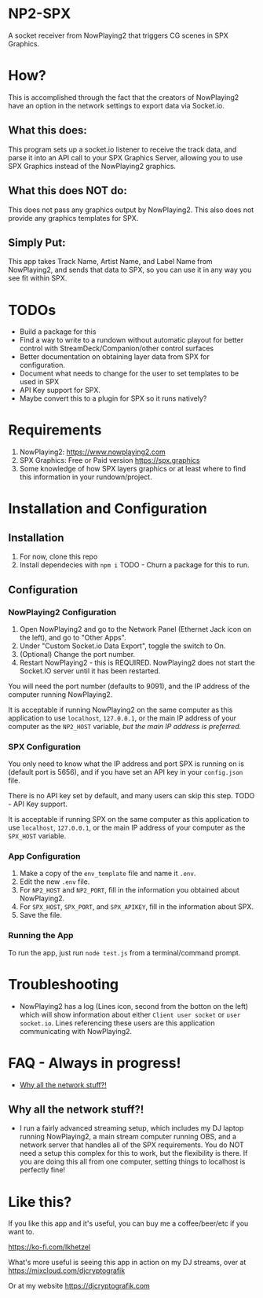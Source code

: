 # NP2-SPX
A socket receiver from NowPlaying2 that triggers CG scenes in SPX Graphics.

# How?
This is accomplished through the fact that the creators of NowPlaying2 have an option in the network settings to export data via Socket.io.


## What this does:
This program sets up a socket.io listener to receive the track data, and parse it into an API call to your SPX Graphics Server, allowing you to use SPX Graphics instead of the NowPlaying2 graphics.

## What this does NOT do:
This does not pass any graphics output by NowPlaying2. This also does not provide any graphics templates for SPX.

## Simply Put:
This app takes Track Name, Artist Name, and Label Name from NowPlaying2, and sends that data to SPX, so you can use it in any way you see fit within SPX.

# TODOs
- Build a package for this
- Find a way to write to a rundown without automatic playout for better control with StreamDeck/Companion/other control surfaces
- Better documentation on obtaining layer data from SPX for configuration.
- Document what needs to change for the user to set templates to be used in SPX
- API Key support for SPX.
- Maybe convert this to a plugin for SPX so it runs natively? 

# Requirements
1. NowPlaying2: https://www.nowplaying2.com
2. SPX Graphics: Free or Paid version https://spx.graphics
3. Some knowledge of how SPX layers graphics or at least where to find this information in your rundown/project.

# Installation and Configuration
## Installation
1. For now, clone this repo 
2. Install dependecies with `npm i` 
TODO - Churn a package for this to run.

## Configuration
### NowPlaying2 Configuration
1. Open NowPlaying2 and go to the Network Panel (Ethernet Jack icon on the left), and go to "Other Apps".
2. Under "Custom Socket.io Data Export", toggle the switch to On.
3. (Optional) Change the port number.
4. Restart NowPlaying2 - this is REQUIRED. NowPlaying2 does not start the Socket.IO server until it has been restarted.

You will need the port number (defaults to 9091), and the IP address of the computer running NowPlaying2.

It is acceptable if running NowPlaying2 on the same computer as this application to use `localhost`, `127.0.0.1`, or the main IP address of your computer as the `NP2_HOST` variable, *but the main IP address is preferred.*

### SPX Configuration
You only need to know what the IP address and port SPX is running on is (default port is 5656), and if you have set an API key in your `config.json` file. 

There is no API key set by default, and many users can skip this step.
TODO - API Key support.

It is acceptable if running SPX on the same computer as this application to use `localhost`, `127.0.0.1`, or the main IP address of your computer as the `SPX_HOST` variable.

### App Configuration
1. Make a copy of the `env_template` file and name it `.env`.
2. Edit the new `.env` file.
3. For `NP2_HOST` and `NP2_PORT`, fill in the information you obtained about NowPlaying2.
4. For `SPX_HOST`, `SPX_PORT`, and `SPX_APIKEY`, fill in the information about SPX.
5. Save the file.

### Running the App
To run the app, just run `node test.js` from a terminal/command prompt.

# Troubleshooting
- NowPlaying2 has a log (Lines icon, second from the botton on the left) which will show information about either `Client user socket` or `user socket.io`. Lines referencing these users are this application communicating with NowPlaying2.

# FAQ - Always in progress!
- [Why all the network stuff?!](#why-all-the-network-stuff)

## Why all the network stuff?!
- I run a fairly advanced streaming setup, which includes my DJ laptop running NowPlaying2, a main stream computer running OBS, and a network server that handles all of the SPX requirements. You do NOT need a setup this complex for this to work, but the flexibility is there. If you are doing this all from one computer, setting things to localhost is perfectly fine!

# Like this?
If you like this app and it's useful, you can buy me a coffee/beer/etc if you want to. 

https://ko-fi.com/lkhetzel

What's more useful is seeing this app in action on my DJ streams, over at https://mixcloud.com/djcryptografik

Or at my website https://djcryptografik.com

